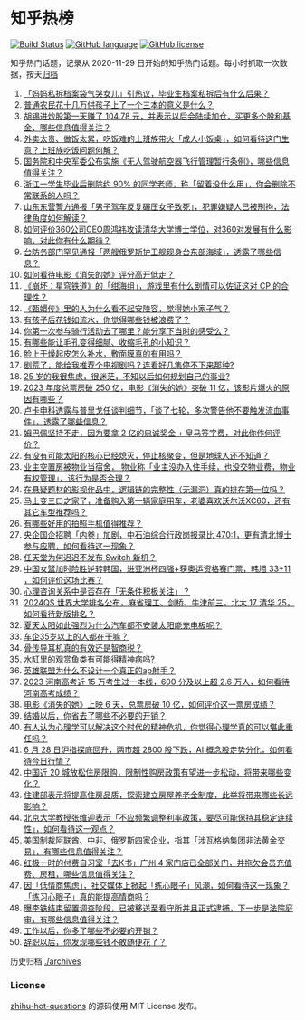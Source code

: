 # 知乎热榜
[![Build Status](https://github.com/ToWeLong/zhihu-hot-questions/workflows/CI/badge.svg)](https://github.com/ToWeLong/zhihu-hot-questions/actions)
[![GitHub language](https://img.shields.io/badge/language-golang-orange.svg)](https://golang.org/)
[![GitHub license](https://img.shields.io/github/license/ToWeLong/zhihu-hot-questions)](https://github.com/ToWeLong/zhihu-hot-questions/blob/main/LICENSE)

知乎热门话题，记录从 2020-11-29 日开始的知乎热门话题。每小时抓取一次数据，按天[归档](./archives)

<!-- BEGIN -->

1. [「妈妈私拆档案袋气哭女儿」引热议，毕业生档案私拆后有什么后果？](https://www.zhihu.com/question/608989364)
1. [普通农民花十几万供孩子上了一个三本的意义是什么？](https://www.zhihu.com/question/601925776)
1. [胡锡进炒股第一天赚了 104.78 元，并表示以后会陆续加仓，买更多个股和基金，哪些信息值得关注？](https://www.zhihu.com/question/609069494)
1. [外卖太贵、做饭太累，吃饭难的上班族带火「成人小饭桌」，如何看待这门生意？上班族吃饭问题何解？](https://www.zhihu.com/question/607821291)
1. [国务院和中央军委公布实施《无人驾驶航空器飞行管理暂行条例》，哪些信息值得关注？](https://www.zhihu.com/question/609227057)
1. [浙江一学生毕业后删除约 90% 的同学老师，称「留着没什么用」，你会删除不常联系的人吗？](https://www.zhihu.com/question/608984327)
1. [山东东营警方通报「男子驾车反复碾压女子致死」，犯罪嫌疑人已被刑拘，法律角度如何解读？](https://www.zhihu.com/question/609117132)
1. [如何评价360公司CEO周鸿祎攻读清华大学博士学位，对360对发展有什么影响，对此你有什么期待？](https://www.zhihu.com/question/609075165)
1. [台防务部门罕见通报「两艘俄罗斯护卫舰现身台东部海域」，透露了哪些信息？](https://www.zhihu.com/question/609120611)
1. [如何看待电影《消失的她》评分高开低走？](https://www.zhihu.com/question/608924640)
1. [《崩坏：星穹铁道》的「绀海组」，游戏里有什么剧情可以佐证这对 CP 的合理性？](https://www.zhihu.com/question/608274411)
1. [《甄嬛传》里的人为什么看不起安陵容，觉得她小家子气？](https://www.zhihu.com/question/511831826)
1. [有孩子后花钱如流水，你觉得哪些钱被浪费了？](https://www.zhihu.com/question/608757091)
1. [你第一次参与骑行活动去了哪里？能分享下当时的感受么？](https://www.zhihu.com/question/605362773)
1. [有哪些能让毛孔变得细腻、收缩毛孔的小知识？](https://www.zhihu.com/question/604526441)
1. [脸上干燥起皮怎么补水，敷面膜真的有用吗？](https://www.zhihu.com/question/604164520)
1. [剧荒了，能给我推荐个电视剧吗？连看好几集停不下来那种?](https://www.zhihu.com/question/605702752)
1. [25 岁的我很焦虑，很迷茫，不知以后如何规划自己的事业?](https://www.zhihu.com/question/604839323)
1. [2023 年度总票房破 250 亿，电影《消失的她》突破 11 亿，该影片爆火的原因有哪些？](https://www.zhihu.com/question/608722094)
1. [卢卡申科透露与普里戈任谈判细节，「谈了七轮，多次警告他不要触发流血事件」，透露了哪些信息？](https://www.zhihu.com/question/609124717)
1. [姆巴佩坚持不走，因为要拿 2 亿的忠诚奖金 + 皇马签字费，对此你作何评价？](https://www.zhihu.com/question/608418386)
1. [有没有可能太阳的核心已经熄灭，停止核聚变，但是地球人还不知道？](https://www.zhihu.com/question/55606798)
1. [业主空置房被物业当宿舍， 物业称「业主没办入住手续，也没交物业费，物业有权管理」，该行为是否合理？](https://www.zhihu.com/question/603853390)
1. [在悬疑题材的影视作品中，逻辑链的完整性（无漏洞）真的排在第一位吗？](https://www.zhihu.com/question/607979681)
1. [马上变三口之家了，准备购入第一辆家庭用车，老婆喜欢沃尔沃XC60，还有其它车型推荐吗？](https://www.zhihu.com/question/609029413)
1. [有哪些好用的拍照手机值得推荐？](https://www.zhihu.com/question/584625280)
1. [央企国企招聘「内卷」加剧，中石油综合行政岗报录比 470:1，更有清北博士参与应聘，如何看待这一现象？](https://www.zhihu.com/question/609167359)
1. [任天堂为何迟迟不发布 Switch 新机？](https://www.zhihu.com/question/608848149)
1. [中国女篮加时险胜逆转韩国，进亚洲杯四强+获奥运资格赛门票，韩旭 33+11 ，如何评价这场比赛？](https://www.zhihu.com/question/609212218)
1. [心理咨询关系中是否存在「无条件积极关注」？](https://www.zhihu.com/question/607288452)
1. [2024QS 世界大学排名公布，麻省理工、剑桥、牛津前三，北大 17 清华 25，如何看待新版排名？](https://www.zhihu.com/question/609090659)
1. [夏天太阳如此强烈为什么汽车都不安装太阳能充电板呢？](https://www.zhihu.com/question/608434206)
1. [车企35岁以上的人都在干嘛？](https://www.zhihu.com/question/602757971)
1. [骨传导耳机真的有效还是智商税？](https://www.zhihu.com/question/607454625)
1. [水缸里的观赏鱼类有可能得精神病吗?](https://www.zhihu.com/question/607719399)
1. [英雄联盟为什么不设计一个真正的ap射手？](https://www.zhihu.com/question/609023601)
1. [2023 河南高考近 15 万考生过一本线，600 分及以上超 2.6 万人，如何看待河南高考成绩？](https://www.zhihu.com/question/608449348)
1. [电影《消失的她》上映 6 天，总票房破 10 亿，如何评价这一票房成绩？](https://www.zhihu.com/question/608693137)
1. [结婚以后，你省去了哪些不必要的开销？](https://www.zhihu.com/question/608760984)
1. [有人认为心理学可以解决这个时代的精神危机，你觉得心理学真的可以堪此重任吗？](https://www.zhihu.com/question/597013110)
1. [6 月 28 日沪指探底回升，两市超 2800 股下跌，AI 概念股走势分化，如何看待今日行情？](https://www.zhihu.com/question/609123990)
1. [中国近 20 城放松住房限购，限制性购房政策有望进一步松动，将带来哪些变化？](https://www.zhihu.com/question/609117362)
1. [住建部表示将提高住房品质，探索建立房屋养老金制度，此举将带来哪些长远影响？](https://www.zhihu.com/question/608976349)
1. [北京大学教授张维迎表示「不应频繁调整利率政策，要尽可能保持其稳定连续性」，如何看待这一观点？](https://www.zhihu.com/question/608945713)
1. [美国制裁阿联酋、中非、俄罗斯四家企业，指其「涉瓦格纳集团非法黄金交易」，有哪些信息值得关注？](https://www.zhihu.com/question/609124775)
1. [红极一时的付费自习室「去K书」广州 4 家门店已全部关门，并拖欠会员充值费、房租，哪些信息值得关注？](https://www.zhihu.com/question/609067575)
1. [因「低情商焦虑」，社交媒体上掀起「练心眼子」风潮，如何看待这一现象？「练习心眼子」真的能提高情商吗？](https://www.zhihu.com/question/609121502)
1. [曝李铁结束留置调查阶段，已被移送至看守所并且正式逮捕，下一步是法院庭审，有哪些信息值得关注？](https://www.zhihu.com/question/609125365)
1. [工作以后，你多了哪些不必要的开销？](https://www.zhihu.com/question/608756261)
1. [辞职以后，你发现哪些钱不敢随便花了？](https://www.zhihu.com/question/608754720)

<!-- END -->

历史归档 [./archives](./archives)


### License
[zhihu-hot-questions](https://github.com/towelong/zhihu-hot-questions) 的源码使用 MIT License 发布。